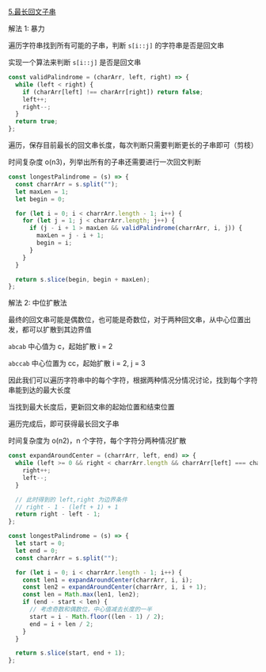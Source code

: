 [5.最长回文子串](https://leetcode.cn/problems/longest-palindromic-substring/)

解法 1: 暴力

遍历字符串找到所有可能的子串，判断 `s[i::j]` 的字符串是否是回文串

实现一个算法来判断 `s[i::j]` 是否是回文串

```js
const validPalindrome = (charArr, left, right) => {
  while (left < right) {
    if (charArr[left] !== charArr[right]) return false;
    left++;
    right--;
  }
  return true;
};
```

遍历，保存目前最长的回文串长度，每次判断只需要判断更长的子串即可（剪枝）

时间复杂度 o(n3)，列举出所有的子串还需要进行一次回文判断

```js
const longestPalindrome = (s) => {
  const charrArr = s.split("");
  let maxLen = 1;
  let begin = 0;

  for (let i = 0; i < charrArr.length - 1; i++) {
    for (let j = 1; j < charrArr.length; j++) {
      if (j - i + 1 > maxLen && validPalindrome(charrArr, i, j)) {
        maxLen = j - i + 1;
        begin = i;
      }
    }
  }

  return s.slice(begin, begin + maxLen);
};
```

解法 2: 中位扩散法

最终的回文串可能是偶数位，也可能是奇数位，对于两种回文串，从中心位置出发，都可以扩散到其边界值

`abcab` 中心值为 c，起始扩散 i = 2

`abccab` 中心位置为 cc，起始扩散 i = 2, j = 3

因此我们可以遍历字符串中的每个字符，根据两种情况分情况讨论，找到每个字符串能到达的最大长度

当找到最大长度后，更新回文串的起始位置和结束位置

遍历完成后，即可获得最长回文子串

时间复杂度为 o(n2)，n 个字符，每个字符分两种情况扩散

```js
const expandAroundCenter = (charrArr, left, end) => {
  while (left >= 0 && right < charrArr.length && charrArr[left] === charrArr[right]) {
    right++;
    left--;
  }

  // 此时得到的 left,right 为边界条件
  // right - 1 - (left + 1) + 1
  return right - left - 1;
};
```

```js
const longestPalindrome = (s) => {
  let start = 0;
  let end = 0;
  const charrArr = s.split("");

  for (let i = 0; i < charrArr.length - 1; i++) {
    const len1 = expandAroundCenter(charrArr, i, i);
    const len2 = expandAroundCenter(charrArr, i, i + 1);
    const len = Math.max(len1, len2);
    if (end - start < len) {
      // 考虑奇数和偶数位，中心值减去长度的一半
      start = i - Math.floor((len - 1) / 2);
      end = i + len / 2;
    }
  }

  return s.slice(start, end + 1);
};
```
